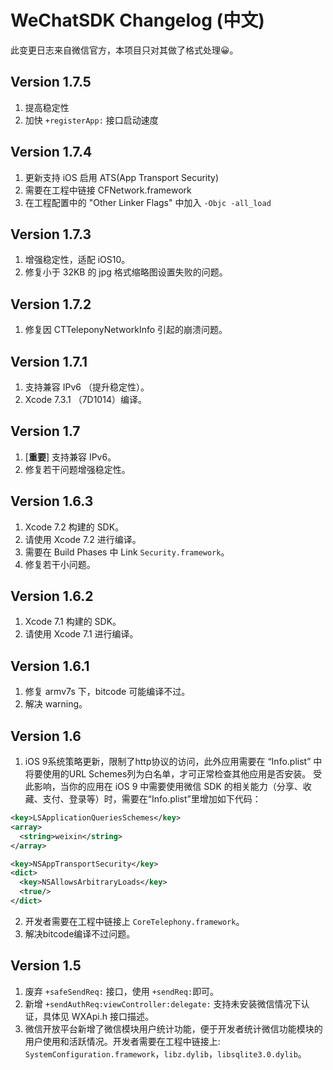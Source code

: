 # WeChatSDK Changelog (中文)

此变更日志来自微信官方，本项目只对其做了格式处理😀。


## Version 1.7.5

1. 提高稳定性
2. 加快 `+registerApp:` 接口启动速度


## Version 1.7.4

1. 更新支持 iOS 启用 ATS(App Transport Security)
2. 需要在工程中链接 CFNetwork.framework
3. 在工程配置中的 "Other Linker Flags" 中加入 `-Objc -all_load`


## Version 1.7.3

1. 增强稳定性，适配 iOS10。
2. 修复小于 32KB 的 jpg 格式缩略图设置失败的问题。


## Version 1.7.2

1. 修复因 CTTeleponyNetworkInfo 引起的崩溃问题。


## Version 1.7.1

1. 支持兼容 IPv6 （提升稳定性）。
2. Xcode 7.3.1 （7D1014）编译。


## Version 1.7

1. [**重要**] 支持兼容 IPv6。
2. 修复若干问题增强稳定性。


## Version 1.6.3

1. Xcode 7.2 构建的 SDK。
2. 请使用 Xcode 7.2 进行编译。
3. 需要在 Build Phases 中 Link `Security.framework`。
4. 修复若干小问题。


## Version 1.6.2

1. Xcode 7.1 构建的 SDK。
2. 请使用 Xcode 7.1 进行编译。


## Version 1.6.1

1. 修复 armv7s 下，bitcode 可能编译不过。
2. 解决 warning。


## Version 1.6

1. iOS 9系统策略更新，限制了http协议的访问，此外应用需要在 “Info.plist” 中将要使用的URL Schemes列为白名单，才可正常检查其他应用是否安装。
受此影响，当你的应用在 iOS 9 中需要使用微信 SDK 的相关能力（分享、收藏、支付、登录等）时，需要在“Info.plist”里增加如下代码：
``` xml
<key>LSApplicationQueriesSchemes</key>
<array>
  <string>weixin</string>
</array>

<key>NSAppTransportSecurity</key>
<dict>
  <key>NSAllowsArbitraryLoads</key>
  <true/>
</dict>
```
2. 开发者需要在工程中链接上 `CoreTelephony.framework`。
3. 解决bitcode编译不过问题。

## Version 1.5

1. 废弃 `+safeSendReq:` 接口，使用 `+sendReq:`即可。
2. 新增 `+sendAuthReq:viewController:delegate:` 支持未安装微信情况下认证，具体见 WXApi.h 接口描述。
3. 微信开放平台新增了微信模块用户统计功能，便于开发者统计微信功能模块的用户使用和活跃情况。开发者需要在工程中链接上: `SystemConfiguration.framework`，`libz.dylib`，`libsqlite3.0.dylib`。
